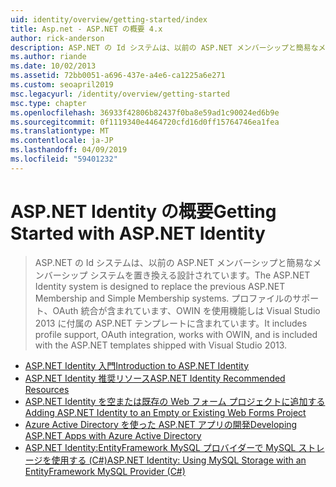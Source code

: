 ```yaml
---
uid: identity/overview/getting-started/index
title: Asp.net - ASP.NET の概要 4.x
author: rick-anderson
description: ASP.NET の Id システムは、以前の ASP.NET メンバーシップと簡易なメンバーシップ システムを置き換える設計されています。 プロファイルのサポート、OAuth integrat が含まれています.
ms.author: riande
ms.date: 10/02/2013
ms.assetid: 72bb0051-a696-437e-a4e6-ca1225a6e271
ms.custom: seoapril2019
msc.legacyurl: /identity/overview/getting-started
msc.type: chapter
ms.openlocfilehash: 36933f42806b82437f0ba8e59ad1c90024ed6b9e
ms.sourcegitcommit: 0f1119340e4464720cfd16d0ff15764746ea1fea
ms.translationtype: MT
ms.contentlocale: ja-JP
ms.lasthandoff: 04/09/2019
ms.locfileid: "59401232"
---
```

# <a name="getting-started-with-aspnet-identity"></a><span data-ttu-id="b1ce7-104">ASP.NET Identity の概要</span><span class="sxs-lookup"><span data-stu-id="b1ce7-104">Getting Started with ASP.NET Identity</span></span>

> <span data-ttu-id="b1ce7-105">ASP.NET の Id システムは、以前の ASP.NET メンバーシップと簡易なメンバーシップ システムを置き換える設計されています。</span><span class="sxs-lookup"><span data-stu-id="b1ce7-105">The ASP.NET Identity system is designed to replace the previous ASP.NET Membership and Simple Membership systems.</span></span> <span data-ttu-id="b1ce7-106">プロファイルのサポート、OAuth 統合が含まれています、OWIN を使用機能しは Visual Studio 2013 に付属の ASP.NET テンプレートに含まれています。</span><span class="sxs-lookup"><span data-stu-id="b1ce7-106">It includes profile support, OAuth integration, works with OWIN, and is included with the ASP.NET templates shipped with Visual Studio 2013.</span></span>


- [<span data-ttu-id="b1ce7-107">ASP.NET Identity 入門</span><span class="sxs-lookup"><span data-stu-id="b1ce7-107">Introduction to ASP.NET Identity</span></span>](introduction-to-aspnet-identity.md)
- [<span data-ttu-id="b1ce7-108">ASP.NET Identity 推奨リソース</span><span class="sxs-lookup"><span data-stu-id="b1ce7-108">ASP.NET Identity Recommended Resources</span></span>](aspnet-identity-recommended-resources.md)
- [<span data-ttu-id="b1ce7-109">ASP.NET Identity を空または既存の Web フォーム プロジェクトに追加する</span><span class="sxs-lookup"><span data-stu-id="b1ce7-109">Adding ASP.NET Identity to an Empty or Existing Web Forms Project</span></span>](adding-aspnet-identity-to-an-empty-or-existing-web-forms-project.md)
- [<span data-ttu-id="b1ce7-110">Azure Active Directory を使った ASP.NET アプリの開発</span><span class="sxs-lookup"><span data-stu-id="b1ce7-110">Developing ASP.NET Apps with Azure Active Directory</span></span>](developing-aspnet-apps-with-windows-azure-active-directory.md)
- [<span data-ttu-id="b1ce7-111">ASP.NET Identity:EntityFramework MySQL プロバイダーで MySQL ストレージを使用する (C#)</span><span class="sxs-lookup"><span data-stu-id="b1ce7-111">ASP.NET Identity: Using MySQL Storage with an EntityFramework MySQL Provider (C#)</span></span>](aspnet-identity-using-mysql-storage-with-an-entityframework-mysql-provider.md)
